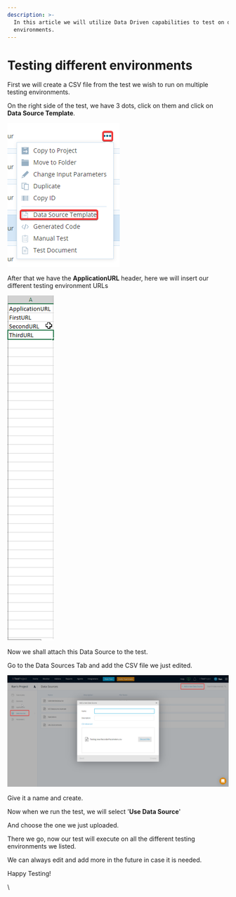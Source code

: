 ```yaml
---
description: >-
  In this article we will utilize Data Driven capabilities to test on different
  environments.
---
```


# Testing different environments

First we will create a CSV file from the test we wish to run on multiple testing environments.

On the right side of the test, we have 3 dots, click on them and click on **Data Source Template**.

![](<../../.gitbook/assets/image (563).png>)

After that we have the **ApplicationURL** header, here we will insert our different testing environment URLs

![](<../../.gitbook/assets/image (455).png>)

Now we shall attach this Data Source to the test.

Go to the Data Sources Tab and add the CSV file we just edited.

![](<../../.gitbook/assets/image (521).png>)

Give it a name and create.

Now when we run the test, we will select '**Use Data Source**'

And choose the one we just uploaded.

There we go, now our test will execute on all the different testing environments we listed.

We can always edit and add more in the future in case it is needed.

Happy Testing!

\
